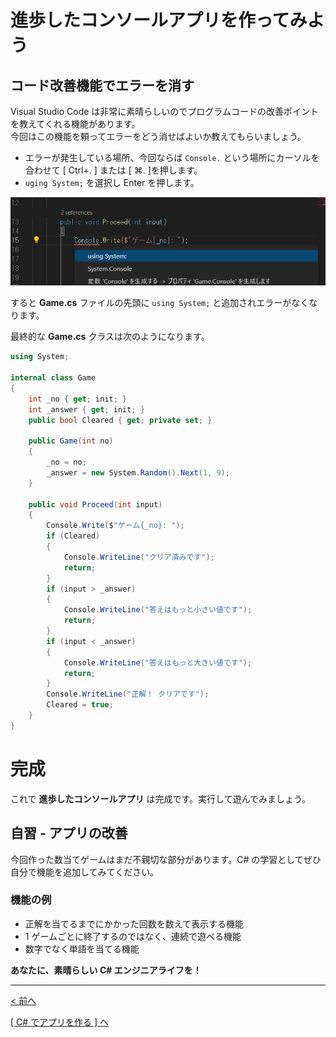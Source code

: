 # 進歩したコンソールアプリを作ってみよう

## コード改善機能でエラーを消す

Visual Studio Code は非常に素晴らしいのでプログラムコードの改善ポイントを教えてくれる機能があります。  
今回はこの機能を頼ってエラーをどう消せばよいか教えてもらいましょう。  

- エラーが発生している場所、今回ならば ```Console.``` という場所にカーソルを合わせて [ Ctrl+. ] または [ &#8984;. ]を押します。  
- ```uging System;``` を選択し Enter を押します。

![image](./image0002.png)

すると **Game.cs** ファイルの先頭に ```using System;``` と追加されエラーがなくなります。  

最終的な **Game.cs** クラスは次のようになります。
```cs
using System;

internal class Game
{
    int _no { get; init; }
    int _answer { get; init; }
    public bool Cleared { get; private set; }

    public Game(int no)
    {
        _no = no;
        _answer = new System.Random().Next(1, 9);
    }

    public void Proceed(int input)
    {
        Console.Write($"ゲーム{_no}: ");
        if (Cleared)
        {
            Console.WriteLine("クリア済みです");
            return;
        }
        if (input > _answer)
        {
            Console.WriteLine("答えはもっと小さい値です");
            return;
        }
        if (input < _answer)
        {
            Console.WriteLine("答えはもっと大きい値です");
            return;
        }
        Console.WriteLine("正解！ クリアです");
        Cleared = true;
    }
}
```

# 完成

これで **進歩したコンソールアプリ** は完成です。実行して遊んでみましょう。  

## 自習 - アプリの改善

今回作った数当てゲームはまだ不親切な部分があります。C# の学習としてぜひ自分で機能を追加してみてください。  

### 機能の例

- 正解を当てるまでにかかった回数を数えて表示する機能
- 1 ゲームごとに終了するのではなく、連続で遊べる機能
- 数字でなく単語を当てる機能

**あなたに、素晴らしい C# エンジニアライフを！**

<hr />

[< 前へ](./textbook_advanced07.md)

[[ C# でアプリを作る ] へ](../../textbook/practice.md)